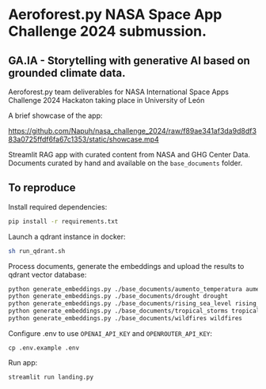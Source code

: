 # Aeroforest.py NASA Space App Challenge 2024 submussion.

## GA.IA - Storytelling with generative AI based on grounded climate data.

Aeroforest.py team deliverables for NASA International Space Apps Challenge 2024 Hackaton taking place in University of León

A brief showcase of the app:

https://github.com/Napuh/nasa_challenge_2024/raw/f89ae341af3da9d8df383a0725ffdf6fa67c1353/static/showcase.mp4

Streamlit RAG app with curated content from NASA and GHG Center Data. Documents curated by hand and available on the `base_documents` folder.

## To reproduce

Install required dependencies:

```bash
pip install -r requirements.txt
```

Launch a qdrant instance in docker:

```bash
sh run_qdrant.sh
```

Process documents, generate the embeddings and upload the results to qdrant vector database:

```bash
python generate_embeddings.py ./base_documents/aumento_temperatura aumento_temperatura
python generate_embeddings.py ./base_documents/drought drought
python generate_embeddings.py ./base_documents/rising_sea_level rising_sea_level
python generate_embeddings.py ./base_documents/tropical_storms tropical_storms
python generate_embeddings.py ./base_documents/wildfires wildfires
```

Configure .env to use `OPENAI_API_KEY` and `OPENROUTER_API_KEY`:

```
cp .env.example .env
```

Run app:

```bash
streamlit run landing.py
```